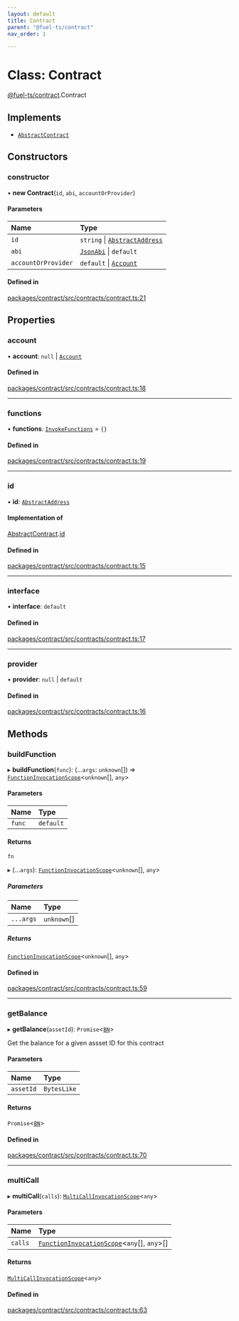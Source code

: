 ```yaml
---
layout: default
title: Contract
parent: "@fuel-ts/contract"
nav_order: 1

---
```


# Class: Contract

[@fuel-ts/contract](../index.md).Contract

## Implements

- [`AbstractContract`](internal-AbstractContract.md)

## Constructors

### constructor

• **new Contract**(`id`, `abi`, `accountOrProvider`)

#### Parameters

| Name | Type |
| :------ | :------ |
| `id` | `string` \| [`AbstractAddress`](internal-AbstractAddress.md) |
| `abi` | [`JsonAbi`](../namespaces/internal.md#jsonabi) \| `default` |
| `accountOrProvider` | `default` \| [`Account`](internal-Account.md) |

#### Defined in

[packages/contract/src/contracts/contract.ts:21](https://github.com/FuelLabs/fuels-ts/blob/master/packages/contract/src/contracts/contract.ts#L21)

## Properties

### account

• **account**: ``null`` \| [`Account`](internal-Account.md)

#### Defined in

[packages/contract/src/contracts/contract.ts:18](https://github.com/FuelLabs/fuels-ts/blob/master/packages/contract/src/contracts/contract.ts#L18)

___

### functions

• **functions**: [`InvokeFunctions`](../interfaces/InvokeFunctions.md) = `{}`

#### Defined in

[packages/contract/src/contracts/contract.ts:19](https://github.com/FuelLabs/fuels-ts/blob/master/packages/contract/src/contracts/contract.ts#L19)

___

### id

• **id**: [`AbstractAddress`](internal-AbstractAddress.md)

#### Implementation of

[AbstractContract](internal-AbstractContract.md).[id](internal-AbstractContract.md#id)

#### Defined in

[packages/contract/src/contracts/contract.ts:15](https://github.com/FuelLabs/fuels-ts/blob/master/packages/contract/src/contracts/contract.ts#L15)

___

### interface

• **interface**: `default`

#### Defined in

[packages/contract/src/contracts/contract.ts:17](https://github.com/FuelLabs/fuels-ts/blob/master/packages/contract/src/contracts/contract.ts#L17)

___

### provider

• **provider**: ``null`` \| `default`

#### Defined in

[packages/contract/src/contracts/contract.ts:16](https://github.com/FuelLabs/fuels-ts/blob/master/packages/contract/src/contracts/contract.ts#L16)

## Methods

### buildFunction

▸ **buildFunction**(`func`): (...`args`: `unknown`[]) => [`FunctionInvocationScope`](FunctionInvocationScope.md)<`unknown`[], `any`\>

#### Parameters

| Name | Type |
| :------ | :------ |
| `func` | `default` |

#### Returns

`fn`

▸ (...`args`): [`FunctionInvocationScope`](FunctionInvocationScope.md)<`unknown`[], `any`\>

##### Parameters

| Name | Type |
| :------ | :------ |
| `...args` | `unknown`[] |

##### Returns

[`FunctionInvocationScope`](FunctionInvocationScope.md)<`unknown`[], `any`\>

#### Defined in

[packages/contract/src/contracts/contract.ts:59](https://github.com/FuelLabs/fuels-ts/blob/master/packages/contract/src/contracts/contract.ts#L59)

___

### getBalance

▸ **getBalance**(`assetId`): `Promise`<[`BN`](internal-BN.md)\>

Get the balance for a given assset ID for this contract

#### Parameters

| Name | Type |
| :------ | :------ |
| `assetId` | `BytesLike` |

#### Returns

`Promise`<[`BN`](internal-BN.md)\>

#### Defined in

[packages/contract/src/contracts/contract.ts:70](https://github.com/FuelLabs/fuels-ts/blob/master/packages/contract/src/contracts/contract.ts#L70)

___

### multiCall

▸ **multiCall**(`calls`): [`MultiCallInvocationScope`](MultiCallInvocationScope.md)<`any`\>

#### Parameters

| Name | Type |
| :------ | :------ |
| `calls` | [`FunctionInvocationScope`](FunctionInvocationScope.md)<`any`[], `any`\>[] |

#### Returns

[`MultiCallInvocationScope`](MultiCallInvocationScope.md)<`any`\>

#### Defined in

[packages/contract/src/contracts/contract.ts:63](https://github.com/FuelLabs/fuels-ts/blob/master/packages/contract/src/contracts/contract.ts#L63)
